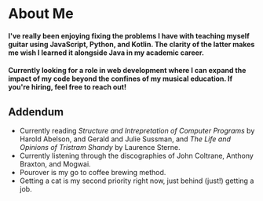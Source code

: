 # About Me
#### I've really been enjoying fixing the problems I have with teaching myself guitar using JavaScript, Python, and Kotlin. The clarity of the latter makes me wish I learned it alongside Java in my academic career. 
#### Currently looking for a role in web development where I can expand the impact of my code beyond the confines of my musical education. If you're hiring, feel free to reach out!

## Addendum
- Currently reading *Structure and Intrepretation of Computer Programs* by Harold Abelson, and Gerald and Julie Sussman, and *The Life and Opinions of Tristram Shandy* by
Laurence Sterne.
- Currently listening through the discographies of John Coltrane, Anthony Braxton, and Mogwai.
- Pourover is my go to coffee brewing method.
- Getting a cat is my second priority right now, just behind (just!) getting a job.
<!--
**brandon-viterbo/brandon-viterbo** is a ✨ _special_ ✨ repository because its `README.md` (this file) appears on your GitHub profile.

Here are some ideas to get you started:

- 🔭 I’m currently working on ...
- 🌱 I’m currently learning ...
- 👯 I’m looking to collaborate on ...
- 🤔 I’m looking for help with ...
- 💬 Ask me about ...
- 📫 How to reach me: ...
- 😄 Pronouns: ...
- ⚡ Fun fact: ...
-->
